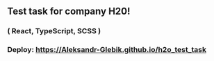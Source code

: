 ## Test task for company H20!
### ( React, TypeScript, SCSS )

### Deploy: https://Aleksandr-Glebik.github.io/h2o_test_task